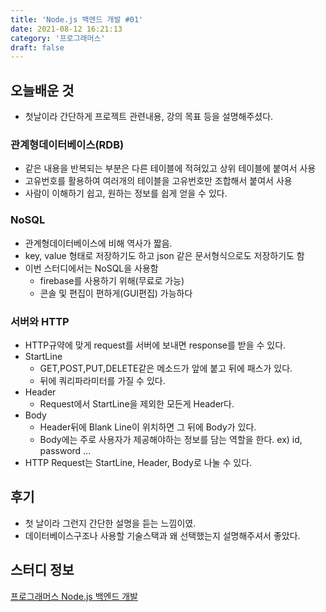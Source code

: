 ```yaml
---
title: 'Node.js 백엔드 개발 #01'
date: 2021-08-12 16:21:13
category: '프로그래머스'
draft: false
---
```


## 오늘배운 것
- 첫날이라 간단하게 프로젝트 관련내용, 강의 목표 등을 설명해주셨다.

### 관계형데이터베이스(RDB)
- 같은 내용을 반복되는 부분은 다른 테이블에 적혀있고 상위 테이블에 붙여서 사용
- 고유번호를 활용하여 여러개의 테이블을 고유번호만 조합해서 붙여서 사용
- 사람이 이해하기 쉽고, 원하는 정보를 쉽게 얻을 수 있다.

### NoSQL
- 관계형데이터베이스에 비해 역사가 짧음.
- key, value 형태로 저장하기도 하고 json 같은 문서형식으로도 저장하기도 함
- 이번 스터디에서는 NoSQL을 사용함
  - firebase를 사용하기 위해(무료로 가능)
  - 콘솔 및 편집이 편하게(GUI편집) 가능하다

### 서버와 HTTP
- HTTP규약에 맞게 request를 서버에 보내면 response를 받을 수 있다.
- StartLine
  - GET,POST,PUT,DELETE같은 메소드가 앞에 붙고 뒤에 패스가 있다.
  - 뒤에 쿼리파라미터를 가질 수 있다.
- Header
  - Request에서 StartLine을 제외한 모든게 Header다.
- Body
  - Header뒤에 Blank Line이 위치하면 그 뒤에 Body가 있다.
  - Body에는 주로 사용자가 제공해야하는 정보를 담는 역할을 한다. ex) id, password ...
- HTTP Request는 StartLine, Header, Body로 나눌 수 있다.

## 후기
- 첫 날이라 그런지 간단한 설명을 듣는 느낌이였.
- 데이터베이스구조나 사용할 기술스택과 왜 선택했는지 설명해주셔서 좋았다.


## 스터디 정보  
[프로그래머스 Node.js 백엔드 개발](https://programmers.co.kr/learn/courses/12547)

